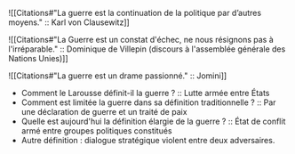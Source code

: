![[Citations#"La guerre est la continuation de la politique par d’autres moyens." :: Karl von Clausewitz]]

![[Citations#"La Guerre est un constat d'échec, ne nous résignons pas à l'irréparable." :: Dominique de Villepin (discours à l'assemblée générale des Nations Unies)]]

![[Citations#"La guerre est un drame passionné." :: Jomini]]

- Comment le Larousse définit-il la guerre ? :: Lutte armée entre États
- Comment est limitée la guerre dans sa définition traditionnelle ? :: Par une déclaration de guerre et un traité de paix
- Quelle est aujourd'hui la définition élargie de la guerre ? :: État de conflit armé entre groupes politiques constitués 
- Autre définition : dialogue stratégique violent entre deux adversaires.
